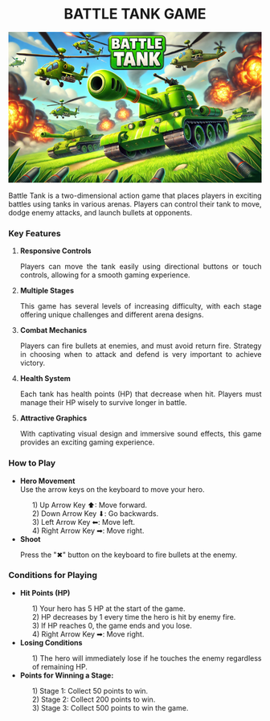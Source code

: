 <h1 align="center">BATTLE TANK GAME</h1>
<div style="text-align: justify">
    <p align="center">
        <img height="300" src="/images/menu.png"/><br/>
    </p>
    <p>Battle Tank is a two-dimensional action game that places players in exciting battles using tanks in various arenas. Players can control their tank to move, dodge enemy attacks, and launch bullets at opponents.</p>
    <h3>Key Features</h3>
    <ol>
        <li>
            <strong>Responsive Controls</strong>
        </li>
        <p>Players can move the tank easily using directional buttons or touch controls, allowing for a smooth gaming experience.</p>
        <li>
            <strong>Multiple Stages</strong>
        </li>
        <p>This game has several levels of increasing difficulty, with each stage offering unique challenges and different arena designs.</p>
        <li>
            <strong>Combat Mechanics</strong>
        </li>
        <p>Players can fire bullets at enemies, and must avoid return fire. Strategy in choosing when to attack and defend is very important to achieve victory.</p>
        <li>
            <strong>Health System</strong>
        </li>
        <p>Each tank has health points (HP) that decrease when hit. Players must manage their HP wisely to survive longer in battle.</p>
        <li>
            <strong>Attractive Graphics</strong>
        </li>
        <p>With captivating visual design and immersive sound effects, this game provides an exciting gaming experience.</p>
    </ol>
    <h3>How to Play</h3>
    <ul>
        <li>
            <strong>Hero Movement</strong>
        </li>
        <text>Use the arrow keys on the keyboard to move your hero.</text>
        <ol style="list-style-type: none;">
            <li>1) Up Arrow Key ⬆: Move forward.</li>
            <li>2) Down Arrow Key ⬇: Go backwards.</li>
            <li>3) Left Arrow Key ⬅: Move left.</li>
            <li>4) Right Arrow Key ➡: Move right.</li>
        </ol>
        <li>
            <strong>Shoot</strong>
        </li>
        <p>Press the "✖" button on the keyboard to fire bullets at the enemy.
    </ul>
    <h3>Conditions for Playing</h3>
    <ul>
        <li>
            <strong>Hit Points (HP)</strong>
        </li>
        <ol style="list-style-type: none;">
            <li>1) Your hero has 5 HP at the start of the game.</li>
            <li>2) HP decreases by 1 every time the hero is hit by enemy fire.</li>
            <li>3) If HP reaches 0, the game ends and you lose.</li>
            <li>4) Right Arrow Key ➡: Move right.</li>
        </ol>
        <li>
            <strong>Losing Conditions</strong>
        </li>
        <ol style="list-style-type: none;">
            <li>1) The hero will immediately lose if he touches the enemy regardless of remaining HP.</li>
        </ol>
        <li>
            <strong>Points for Winning a Stage:</strong>
        </li>
        <ol style="list-style-type: none;">
            <li>1) Stage 1: Collect 50 points to win.</li>
            <li>2) Stage 2: Collect 200 points to win.</li>
            <li>3) Stage 3: Collect 500 points to win the game.</li>
        </ol>
    </ul>
</div>
